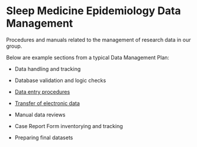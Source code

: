 Sleep Medicine Epidemiology Data Management
===============

Procedures and manuals related to the management of research data in our group.

Below are example sections from a typical Data Management Plan:

- Data handling and tracking

- Database validation and logic checks

- [Data entry procedures](300-data-entry-and-verification.md)

- [Transfer of electronic data](transfer-of-electronic-data.md)

- Manual data reviews

- Case Report Form inventorying and tracking

- Preparing final datasets
